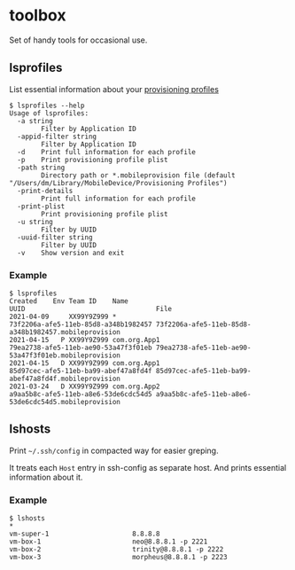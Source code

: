 # toolbox

Set of handy tools for occasional use. 

## lsprofiles

List essential information about your [provisioning profiles](https://developer.apple.com/documentation/appstoreconnectapi/profiles) 

```
$ lsprofiles --help
Usage of lsprofiles:
  -a string
    	Filter by Application ID
  -appid-filter string
    	Filter by Application ID
  -d	Print full information for each profile
  -p	Print provisioning profile plist
  -path string
    	Directory path or *.mobileprovision file (default "/Users/dm/Library/MobileDevice/Provisioning Profiles")
  -print-details
    	Print full information for each profile
  -print-plist
    	Print provisioning profile plist
  -u string
    	Filter by UUID
  -uuid-filter string
    	Filter by UUID
  -v	Show version and exit
```

### Example
```
$ lsprofiles
Created    Env Team ID    Name                                     UUID                                 File
2021-04-09     XX99Y9Z999 *                                        73f2206a-afe5-11eb-85d8-a348b1982457 73f2206a-afe5-11eb-85d8-a348b1982457.mobileprovision
2021-04-15   P XX99Y9Z999 com.org.App1                             79ea2738-afe5-11eb-ae90-53a47f3f01eb 79ea2738-afe5-11eb-ae90-53a47f3f01eb.mobileprovision
2021-04-15   D XX99Y9Z999 com.org.App1                             85d97cec-afe5-11eb-ba99-abef47a8fd4f 85d97cec-afe5-11eb-ba99-abef47a8fd4f.mobileprovision
2021-03-24   D XX99Y9Z999 com.org.App2                             a9aa5b8c-afe5-11eb-a8e6-53de6cdc54d5 a9aa5b8c-afe5-11eb-a8e6-53de6cdc54d5.mobileprovision
```



## lshosts

Print `~/.ssh/config` in compacted way for easier greping. 

It treats each `Host` entry in ssh-config as separate host. And prints essential information about it.  

### Example
```
$ lshosts
*
vm-super-1                     8.8.8.8
vm-box-1                       neo@8.8.8.1 -p 2221
vm-box-2                       trinity@8.8.8.1 -p 2222
vm-box-3                       morpheus@8.8.8.1 -p 2223
```
